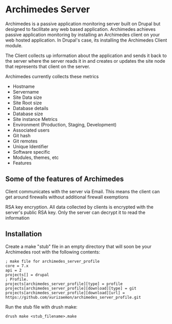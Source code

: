 Archimedes Server
=================

Archimedes is a passive application monitoring server built on Drupal but designed to facilitate any web based application. Archimedes achieves passive application monitoring by installing an Archimedes client on your web hosted application. In Drupal's case, its installing the Archimedes Client module.

The Client collects up information about the application and sends it back to the server where the server reads it in and creates or updates the site node that represents that client on the server.

Archimedes currently collects these metrics

* Hostname
* Servername
* Site Data size
* Site Root size
* Database details
* Database size
* Site instance Metrics
* Environment (Production, Staging, Development)
* Associated users
* Git hash
* Git remotes
* Unique Identifier
* Software specific
 * Modules, themes, etc
 * Features

Some of the features of Archimedes
----------------------------------

Client communicates with the server via Email. This means the client can get around firewalls without additional firewall exemptions

RSA key encryption. All data collected by clients is encrypted with the server's public RSA key. Only the server can decrypt it to read the information

Installation
------------

Create a make "stub" file in an empty directory that will soon be your Archimedes root with the following contents:

    ; make file for archimedes_server_profile
    core = 7.x
    api = 2
    projects[] = drupal
    ; Profile.
    projects[archimedes_server_profile][type] = profile
    projects[archimedes_server_profile][download][type] = git
    projects[archimedes_server_profile][download][url] = https://github.com/xurizaemon/archimedes_server_profile.git

Run the stub file with drush make:

    drush make <stub_filename>.make
